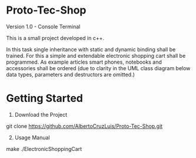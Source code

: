 # Proto-Tec-Shop

Version 1.0 - Console Terminal

This is a small project developed in c++.

In this task single inheritance with static and dynamic binding shall be trained. For this a simple and
extendable electronic shopping cart shall be programmed. As example articles smart phones,
notebooks and accessories shall be ordered (due to clarity in the UML class diagram below data
types, parameters and destructors are omitted.)

# Getting Started

1) Download the Project

git clone https://github.com/AlbertoCruzLuis/Proto-Tec-Shop.git

2) Usage Manual

make
./ElectronicShoppingCart

